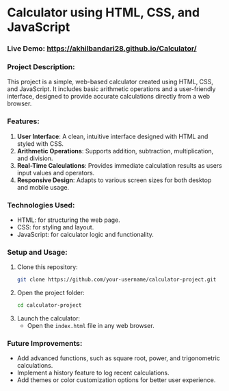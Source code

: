 
# Calculator using HTML, CSS, and JavaScript
### Live Demo: https://akhilbandari28.github.io/Calculator/
### Project Description:
This project is a simple, web-based calculator created using HTML, CSS, and JavaScript. It includes basic arithmetic operations and a user-friendly interface, designed to provide accurate calculations directly from a web browser.

### Features:
1. **User Interface**: A clean, intuitive interface designed with HTML and styled with CSS.
2. **Arithmetic Operations**: Supports addition, subtraction, multiplication, and division.
3. **Real-Time Calculations**: Provides immediate calculation results as users input values and operators.
4. **Responsive Design**: Adapts to various screen sizes for both desktop and mobile usage.

### Technologies Used:
- HTML: for structuring the web page.
- CSS: for styling and layout.
- JavaScript: for calculator logic and functionality.

### Setup and Usage:
1. Clone this repository:
   ```bash
   git clone https://github.com/your-username/calculator-project.git
   ```
2. Open the project folder:
   ```bash
   cd calculator-project
   ```
3. Launch the calculator:
   - Open the `index.html` file in any web browser.

### Future Improvements:
- Add advanced functions, such as square root, power, and trigonometric calculations.
- Implement a history feature to log recent calculations.
- Add themes or color customization options for better user experience.
